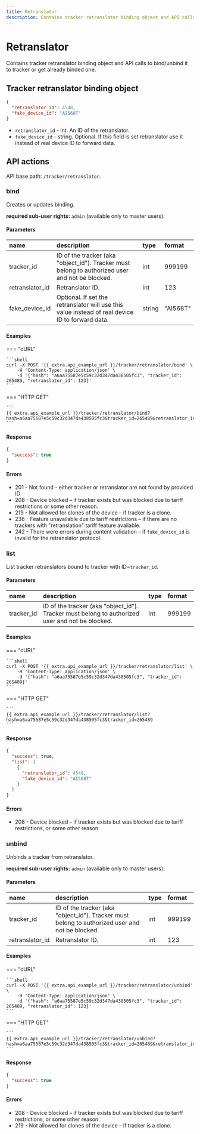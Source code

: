 ```yaml
---
title: Retranslator
description: Contains tracker retranslator binding object and API calls to bind/unbind it to tracker or get already binded one.
---
```

# Retranslator

Contains tracker retranslator binding object and API calls to bind/unbind it to tracker or get already binded one.


## Tracker retranslator binding object

```json
{
  "retranslator_id": 4548,
  "fake_device_id": "AI568T"
}
```

* `retranslator_id` - int. An ID of the retranslator.
* `fake_device_id` - string. Optional. If this field is set retranslator use it instead of real device ID to forward data.


## API actions

API base path: `/tracker/retranslator`.

### bind

Creates or updates binding.

**required sub-user rights:** `admin` (available only to master users).

#### Parameters

| name            | description                                                                                      | type   | format   |
|:----------------|:-------------------------------------------------------------------------------------------------|:-------|:---------|
| tracker_id      | ID of the tracker (aka "object_id"). Tracker must belong to authorized user and not be blocked.  | int    | 999199   |
| retranslator_id | Retranslator ID.                                                                                 | int    | 123      |
| fake_device_id  | Optional. If set the retranslator will use this value instead of real device ID to forward data. | string | "AI568T" |

#### Examples

=== "cURL"

    ```shell
    curl -X POST '{{ extra.api_example_url }}/tracker/retranslator/bind' \
        -H 'Content-Type: application/json' \
        -d '{"hash": "a6aa75587e5c59c32d347da438505fc3", "tracker_id": 265489, "retranslator_id": 123}'
    ```

=== "HTTP GET"

    ```
    {{ extra.api_example_url }}/tracker/retranslator/bind?hash=a6aa75587e5c59c32d347da438505fc3&tracker_id=265489&retranslator_id=123
    ```

#### Response

```json
{
  "success": true
}
```

#### Errors
* 201 - Not found - either tracker or retranslator are not found by provided ID
* 208 - Device blocked – if tracker exists but was blocked due to tariff restrictions or some other reason.
* 219 - Not allowed for clones of the device – if tracker is a clone.
* 236 - Feature unavailable due to tariff restrictions – if there are no trackers with "retranslation" tariff feature available.
* 242 - There were errors during content validation – if `fake_device_id` is invalid for the retranslator protocol.


### list

List tracker retranslators bound to tracker with ID=`tracker_id`.

#### Parameters

| name       | description                                                                                     | type | format |
|:-----------|:------------------------------------------------------------------------------------------------|:-----|:-------|
| tracker_id | ID of the tracker (aka "object_id"). Tracker must belong to authorized user and not be blocked. | int  | 999199 |

#### Examples

=== "cURL"

    ```shell
    curl -X POST '{{ extra.api_example_url }}/tracker/retranslator/list' \
        -H 'Content-Type: application/json' \
        -d '{"hash": "a6aa75587e5c59c32d347da438505fc3", "tracker_id": 265489}'
    ```

=== "HTTP GET"

    ```
    {{ extra.api_example_url }}/tracker/retranslator/list?hash=a6aa75587e5c59c32d347da438505fc3&tracker_id=265489
    ```

#### Response

```json
{
  "success": true,
  "list": [
    {
      "retranslator_id": 4548,
      "fake_device_id": "AI568T"
    }
  ]
}
```

#### Errors

* 208 - Device blocked – if tracker exists but was blocked due to tariff restrictions, or some other reason.


### unbind

Unbinds a tracker from retranslator.

**required sub-user rights:** `admin` (available only to master users).

#### Parameters

| name            | description                                                                                     | type | format |
|:----------------|:------------------------------------------------------------------------------------------------|:-----|:-------|
| tracker_id      | ID of the tracker (aka "object_id"). Tracker must belong to authorized user and not be blocked. | int  | 999199 |
| retranslator_id | Retranslator ID.                                                                                | int  | 123    |

#### Examples

=== "cURL"

    ```shell
    curl -X POST '{{ extra.api_example_url }}/tracker/retranslator/unbind' \
        -H 'Content-Type: application/json' \
        -d '{"hash": "a6aa75587e5c59c32d347da438505fc3", "tracker_id": 265489, "retranslator_id": 123}'
    ```

=== "HTTP GET"

    ```
    {{ extra.api_example_url }}/tracker/retranslator/unbind?hash=a6aa75587e5c59c32d347da438505fc3&tracker_id=265489&retranslator_id=123
    ```

#### Response

```json
{
  "success": true
}
```

#### Errors

* 208 - Device blocked – if tracker exists but was blocked due to tariff restrictions, or some other reason.
* 219 - Not allowed for clones of the device – if tracker is a clone.
